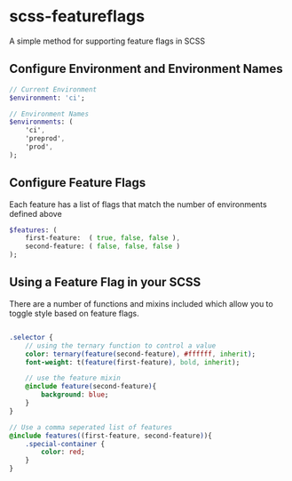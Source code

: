 # scss-featureflags
A simple method for supporting feature flags in SCSS


## Configure Environment and Environment Names
``` SASS
// Current Environment
$environment: 'ci';

// Environment Names
$environments: (
    'ci',
    'preprod',
    'prod',
);
```

## Configure Feature Flags
Each feature has a list of flags that match the number of environments defined above
``` SASS
$features: (
    first-feature:  ( true, false, false ),
    second-feature: ( false, false, false )
);
```

## Using a Feature Flag in your SCSS
There are a number of functions and mixins included which allow you to toggle style based on feature flags.
``` SASS

.selector {
    // using the ternary function to control a value  
    color: ternary(feature(second-feature), #ffffff, inherit);
    font-weight: t(feature(first-feature), bold, inherit);

    // use the feature mixin
    @include feature(second-feature){
        background: blue;
    }
}

// Use a comma seperated list of features
@include features((first-feature, second-feature)){
    .special-container {
        color: red;
    }
}
```